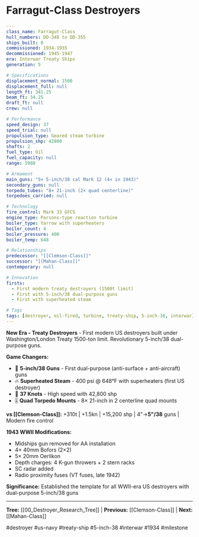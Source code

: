 # Farragut-Class Destroyers

```yaml
---
class_name: Farragut-Class
hull_numbers: DD-348 to DD-355
ships_built: 8
commissioned: 1934-1935
decommissioned: 1945-1947
era: Interwar Treaty Ships
generation: 5

# Specifications
displacement_normal: 1500
displacement_full: null
length_ft: 341.25
beam_ft: 34.25
draft_ft: null
crew: null

# Performance
speed_design: 37
speed_trial: null
propulsion_type: Geared steam turbine
propulsion_shp: 42800
shafts: 2
fuel_type: Oil
fuel_capacity: null
range: 5980

# Armament
main_guns: "5× 5-inch/38 cal Mark 12 (4× in 1943)"
secondary_guns: null
torpedo_tubes: "8× 21-inch (2× quad centerline)"
torpedoes_carried: null

# Technology
fire_control: Mark 33 GFCS
engine_type: Parsons-type reaction turbine
boiler_type: Yarrow with superheaters
boiler_count: 4
boiler_pressure: 400
boiler_temp: 648

# Relationships
predecessor: "[[Clemson-Class]]"
successor: "[[Mahan-Class]]"
contemporary: null

# Innovation
firsts:
  - First modern treaty destroyers (1500t limit)
  - First with 5-inch/38 dual-purpose guns
  - First with superheated steam

# Tags
tags: [destroyer, oil-fired, turbine, treaty-ship, 5-inch-38, interwar]
---
```

**New Era - Treaty Destroyers** - First modern US destroyers built under Washington/London Treaty 1500-ton limit. Revolutionary 5-inch/38 dual-purpose guns.

**Game Changers:**
- 🎯 **5-inch/38 Guns** - First dual-purpose (anti-surface + anti-aircraft) guns
- 🔥 **Superheated Steam** - 400 psi @ 648°F with superheaters (first US destroyer)
- 🚀 **37 Knots** - High speed with 42,800 shp
- 🎚️ **Quad Torpedo Mounts** - 8× 21-inch in 2 centerline quad mounts

**vs [[Clemson-Class]]:** +310t | +1.5kn | +15,200 shp | 4"→**5"/38** guns | Modern fire control

**1943 WWII Modifications:**
- Midships gun removed for AA installation
- 4× 40mm Bofors (2×2)
- 5× 20mm Oerlikon
- Depth charges: 4 K-gun throwers + 2 stern racks
- SC radar added
- Radio proximity fuses (VT fuses, late 1942)

**Significance:** Established the template for all WWII-era US destroyers with dual-purpose 5-inch/38 guns

---
**Tree:** [[00_Destroyer_Research_Tree]] | **Previous:** [[Clemson-Class]] | **Next:** [[Mahan-Class]]

#destroyer #us-navy #treaty-ship #5-inch-38 #interwar #1934 #milestone

